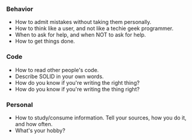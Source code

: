 ### Behavior
- How to admit mistakes without taking them personally.
- How to think like a user, and not like a techie geek programmer.
- When to ask for help, and when NOT to ask for help.
- How to get things done.

### Code
- How to read other people's code.
- Describe SOLID in your own words.
- How do you know if you're writing the right thing?
- How do you know if you're writing the thing right?

### Personal
- How to study/consume information. Tell your sources, how you do it, and how often.
- What's your hobby?

